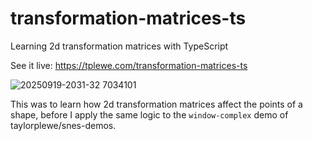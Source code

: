 # transformation-matrices-ts
Learning 2d transformation matrices with TypeScript

See it live: https://tplewe.com/transformation-matrices-ts

![20250919-2031-32 7034101](https://github.com/user-attachments/assets/e512aa65-75f4-4f83-a665-6d67492c18b1)

This was to learn how 2d transformation matrices affect the points of a shape, before I apply the same logic to the `window-complex` demo of taylorplewe/snes-demos.
